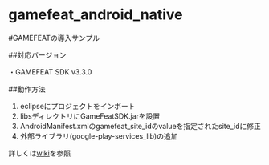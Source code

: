 gamefeat_android_native
=======================

#GAMEFEATの導入サンプル

##対応バージョン

・GAMEFEAT SDK v3.3.0

##動作方法


1. eclipseにプロジェクトをインポート
2. libsディレクトリにGameFeatSDK.jarを設置
3. AndroidManifest.xmlのgamefeat_site_idのvalueを指定されたsite_idに修正
4. 外部ライブラリ(google-play-services_lib)の追加

詳しくは[wiki](http://wiki.gamefeat.net/%E3%83%A1%E3%82%A4%E3%83%B3%E3%83%9A%E3%83%BC%E3%82%B8 "wiki")を参照
